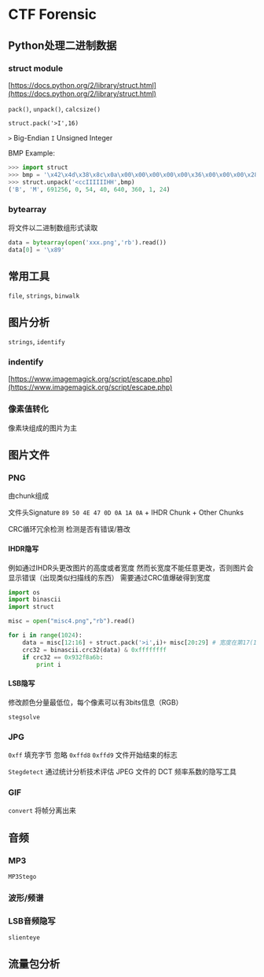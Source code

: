 # CTF Forensic

## Python处理二进制数据

### struct module

[https://docs.python.org/2/library/struct.html](https://docs.python.org/2/library/struct.html)

`pack()`, `unpack()`, `calcsize()`

`struct.pack('>I',16)`

`>` Big-Endian
`I` Unsigned Integer

BMP Example:

```python
>>> import struct
>>> bmp = '\x42\x4d\x38\x8c\x0a\x00\x00\x00\x00\x00\x36\x00\x00\x00\x28\x00\x00\x00\x80\x02\x00\x00\x68\x01\x00\x00\x01\x00\x18\x00'
>>> struct.unpack('<ccIIIIIIHH',bmp)
('B', 'M', 691256, 0, 54, 40, 640, 360, 1, 24)
```

### bytearray

将文件以二进制数组形式读取

```python
data = bytearray(open('xxx.png','rb').read())
data[0] = '\x89'
```

## 常用工具

`file`, `strings`, `binwalk`

## 图片分析

`strings`, `identify`

### indentify

[https://www.imagemagick.org/script/escape.php](https://www.imagemagick.org/script/escape.php)

### 像素值转化

像素块组成的图片为主

## 图片文件

### PNG

由chunk组成

文件头Signature `89 50 4E 47 0D 0A 1A 0A` + IHDR Chunk + Other Chunks

CRC循环冗余检测 检测是否有错误/篡改

#### IHDR隐写

例如通过IHDR头更改图片的高度或者宽度
然而长宽度不能任意更改，否则图片会显示错误（出现类似扫描线的东西）
需要通过CRC值爆破得到宽度

```python
import os
import binascii
import struct

misc = open("misc4.png","rb").read()

for i in range(1024):
    data = misc[12:16] + struct.pack('>i',i)+ misc[20:29] # 宽度在第17(16)到第19(20)字节
    crc32 = binascii.crc32(data) & 0xffffffff
    if crc32 == 0x932f8a6b:
        print i
```

#### LSB隐写

修改颜色分量最低位，每个像素可以有3bits信息（RGB）

`stegsolve`

### JPG

`0xff` 填充字节 忽略
`0xffd8` `0xffd9` 文件开始结束的标志

`Stegdetect` 通过统计分析技术评估 JPEG 文件的 DCT 频率系数的隐写工具

### GIF

`convert` 将帧分离出来

## 音频

### MP3

`MP3Stego`

### 波形/频谱

### LSB音频隐写

`slienteye`

## 流量包分析

